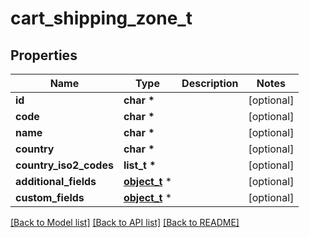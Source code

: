 # cart_shipping_zone_t

## Properties
Name | Type | Description | Notes
------------ | ------------- | ------------- | -------------
**id** | **char \*** |  | [optional] 
**code** | **char \*** |  | [optional] 
**name** | **char \*** |  | [optional] 
**country** | **char \*** |  | [optional] 
**country_iso2_codes** | **list_t \*** |  | [optional] 
**additional_fields** | [**object_t**](.md) \* |  | [optional] 
**custom_fields** | [**object_t**](.md) \* |  | [optional] 

[[Back to Model list]](../README.md#documentation-for-models) [[Back to API list]](../README.md#documentation-for-api-endpoints) [[Back to README]](../README.md)


